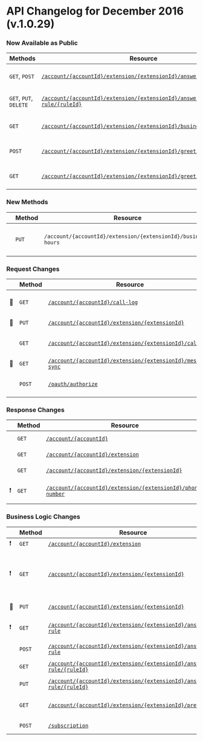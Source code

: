 # API Changelog for December 2016 (v.1.0.29)

### Now Available as Public

|Methods|Resource|Description|
|-------|--------|-----------|
|`GET`, `POST`|[`/account/{accountId}/extension/{extensionId}/answering-rule`](https://developers.ringcentral.com/api-docs/latest/index.html#!#RefAnsweringRulesList.html)|Extension call handling rules|
|`GET`, `PUT`, `DELETE`|[`/account/{accountId}/extension/{extensionId}/answering-rule/{ruleId}`](https://developers.ringcentral.com/api-docs/latest/index.html#!#RefAnsweringRule.html)|Particular call handling rule|
|`GET`|[`/account/{accountId}/extension/{extensionId}/business-hours`](https://developers.ringcentral.com/api-docs/latest/index.html#!#RefUserBusinessHours.html)|Extension business hours|
|`POST`|[`/account/{accountId}/extension/{extensionId}/greeting`](https://developers.ringcentral.com/api-docs/latest/index.html#!#RefExtensionCustomGreetingList.html)|Custom greeting uploading|
|`GET`|[`/account/{accountId}/extension/{extensionId}/greeting/{greetingId}`](https://developers.ringcentral.com/api-docs/latest/index.html#!#RefExtensionCustomGreeting.html)|Custom greeting downloading|

### New Methods
|         |Method|Resource                                                     |Description                    |
|---------|------|-------------------------------------------------------------|-------------------------------|
|         |`PUT` |`/account/{accountId}/extension/{extensionId}/business-hours`|Change extension business hours|

### Request Changes
|         |Method|Resource|Change Description|
|---------|------|--------|------------------|
|&#x1F510;|`GET` |[`/account/{accountId}/call-log`](https://developers.ringcentral.com/api-docs/latest/index.html#!#RefGetAccountCallLog)|`transport` and `showBlocked` query parameters supported|
|&#x1F510;|`PUT` |[`/account/{accountId}/extension/{extensionId}`](https://developers.ringcentral.com/api-docs/latest/index.html#!#RefModifyExtension)|`contact.emailAsLoginName` parameter supported|
|         |`GET` |[`/account/{accountId}/extension/{extensionId}/call-log`](https://developers.ringcentral.com/api-docs/latest/index.html#!#RefGetExtensionCallLog)|`transport` and `showBlocked` query parameters supported|
|&#x1F510;|`GET`  |[`/account/{accountId}/extension/{extensionId}/message-sync`](https://developers.ringcentral.com/api-docs/latest/index.html#!#GetMessageSync)|`recordCountPerConversation` query parameter supported|
|         |`POST` |[`/oauth/authorize`](https://developers.ringcentral.com/api-docs/latest/index.html#!#RefAuthorize.html)|`localeId`, `ui_locales` and `ui_options` parameters supported|

### Response Changes
|         |Method|Resource|Change Description|
|---------|------|--------|------------------|
|         |`GET` |[`/account/{accountId}`](https://developers.ringcentral.com/api-docs/latest/index.html#!#RefGetAccountInfo)|`regionalSettings` attribute added|
|         |`GET` |[`/account/{accountId}/extension`](https://developers.ringcentral.com/api-docs/latest/index.html#!#RefGetExtensionList)|`contact.emailAsLoginName` attribute added|
|         |`GET` |[`/account/{accountId}/extension/{extensionId}`](https://developers.ringcentral.com/api-docs/latest/index.html#!#RefGetExtensionInfo)|`contact.emailAsLoginName` attribute added|
|&#x2757; |`GET` |[`/account/{accountId}/extension/{extensionId}/phone-number`](https://developers.ringcentral.com/api-docs/latest/index.html#!#RefGetExtensionPhoneNumbers)|`MmsSender` feature supported (for future MMS functionality)|

### Business Logic Changes
|         |Method|Resource|Change Description|
|---------|------|--------|------------------|
|&#x2757; |`GET` |[`/account/{accountId}/extension`](https://developers.ringcentral.com/api-docs/latest/index.html#!#RefGetExtensionList)|Value `Limited` is supported for extension type|
|&#x2757; |`GET` |[`/account/{accountId}/extension/{extensionId}`](https://developers.ringcentral.com/api-docs/latest/index.html#!#RefGetExtensionInfo)|Value `Limited` is supported for extension type; `AutomaticInboundCallRecording`, `AutomaticOutboundCallRecording`, `AutomaticCallRecordingMute`, `MMS`, `CallerIdControl`, `PasswordAuth` service features supported|
|&#x1F510;|`PUT` |[`/account/{accountId}/extension/{extensionId}`](https://developers.ringcentral.com/api-docs/latest/index.html#!#RefModifyExtension)|`extensionNumber` allowed to be changed for system extension|
|&#x2757; |`GET` |[`/account/{accountId}/extension/{extensionId}/answering-rule`](https://developers.ringcentral.com/api-docs/latest/index.html#!#RefGetAnsweringRulesList)|Only attributes `id`, `uri`, `name`, `type` and `enabled` now returned in the list; application permission changed to `ReadAccounts`|
|         |`POST` |[`/account/{accountId}/extension/{extensionId}/answering-rule`](https://developers.ringcentral.com/api-docs/latest/index.html#!#RefCreateCustomAnsweringRule)|`TakeMessagesOnly` and `PlayAnnouncementOnly` supported as `callHandlingAction`|
|         |`GET` |[`/account/{accountId}/extension/{extensionId}/answering-rule/{ruleId}`](https://developers.ringcentral.com/api-docs/latest/index.html#!#RefGetAnsweringRule)|All rule information is returned without dependency on `callHandlingAction`|
|         |`PUT` |[`/account/{accountId}/extension/{extensionId}/answering-rule/{ruleId}`](https://developers.ringcentral.com/api-docs/latest/index.html#!#RefUpdateAnsweringRule)|`TakeMessagesOnly` and `PlayAnnouncementOnly` supported as `callHandlingAction`|
|         |`GET` |[`/account/{accountId}/extension/{extensionId}/presence`](https://developers.ringcentral.com/api-docs/latest/index.html#!#RefGetExtensionPresence)|`allowSeeMyPresence`, `ringOnMonitoredCall`, `pickUpCallsOnHold` returned for current extension|
|         |`POST` |[`/subscription`](https://developers.ringcentral.com/api-docs/latest/index.html#!#RefCreateSubscription)|`/restapi/v1.0/account/~/extension/~/missed-calls` event filter supported|

